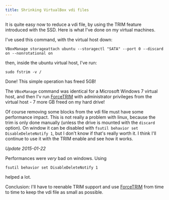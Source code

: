 ```yaml
---
title: Shrinking VirtualBox vdi files
---
```


It is quite easy now to reduce a vdi file, by using the TRIM feature introduced
with the SSD. Here is what I've done on my virtual machines.

I've used this command, with the virtual host down:

    VBoxManage storageattach ubuntu --storagectl "SATA" --port 0 --discard on --nonrotational on

then, inside the ubuntu virtual host, I've run:

    sudo fstrim -v /

Done! This simple operation has freed 5GB!

The `VBoxManage` command was identical for a Microsoft Windows 7 virtual host, and
then I'v run [ForceTRIM] with administrator privileges from the virtual host - 7 more
GB freed on my hard drive!

Of course removing some blocks from the vdi file must have some performance impact.
This is not really a problem with linux, because the trim is only done manually
(unless the drive is mounted with the `discard` option). On window it can be disabled
with `fsutil behavior set DisableDeleteNotify 1`, but I don't know if that's really
worth it. I think I'll continue to use it with the TRIM enable and see how it
works.

_Update 2015-01-22_

Performances were *very* bad on windows. Using

    fsutil behavior set DisableDeleteNotify 1

helped a lot.

Conclusion: I'll have to reenable TRIM support and use [ForceTRIM]
from time to time to keep the vdi file as small as possible.

[ForceTRIM]: http://www.mediafire.com/download/1cd8dh0msw2jq1w/ForceTrim.zip

